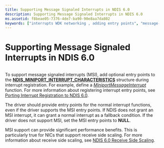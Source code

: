 ```yaml
---
title: Supporting Message Signaled Interrupts in NDIS 6.0
description: Supporting Message Signaled Interrupts in NDIS 6.0
ms.assetid: f8beae05-7376-4de7-ba90-90e8aa7da802
keywords: ["interrupts WDK networking , adding entry points", "message-signaled interrupts WDK networking , adding entry points", "MSIs WDK networking , adding entry points"]
---
```


# Supporting Message Signaled Interrupts in NDIS 6.0


## <a href="" id="ddk-supporting-message-signaled-interrupts-in-ndis-6-0-ng"></a>


To support message signaled interrupts (MSI), add optional entry points to the [**NDIS\_MINIPORT\_INTERRUPT\_CHARACTERISTICS**](https://msdn.microsoft.com/library/windows/hardware/ff566465) structure during interrupt registration. For example, define a [*MiniportMessageInterrupt*](https://msdn.microsoft.com/library/windows/hardware/ff559407) function. For more information about registering interrupt entry points, see [Porting Interrupt Registration to NDIS 6.0](porting-interrupt-registration-to-ndis-6-0.md).

The driver should provide entry points for the normal interrupt functions, even if the driver supports the MSI entry points. If NDIS does not grant an MSI interrupt, it can grant a normal interrupt as a fallback condition. If the driver does not support MSI, set the MSI entry points to **NULL**.

MSI support can provide significant performance benefits. This is particularly true for NICs that support receive side scaling. For more information about receive side scaling, see [NDIS 6.0 Receive Side Scaling](https://msdn.microsoft.com/library/windows/hardware/ff567232).

 

 





